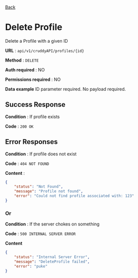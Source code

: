 [Back](../README.md)

# Delete Profile

Delete a Profile with a given ID

**URL** : `api/v1/cruddyAPI/profiles/{id}`

**Method** : `DELETE`

**Auth required** : NO

**Permissions required** : NO

**Data example** ID parameter required. No payload required.

## Success Response

**Condition** : If profile exists

**Code** : `200 OK`

## Error Responses

**Condition** : If profile does not exist

**Code** : `404 NOT FOUND`

**Content** : 
```json
{
    "status": "Not Found",
    "message": "Profile not found",
    "error": "Could not find profile associated with: 123"
}
```

### Or

**Condition** : If the server chokes on something

**Code** : `500 INTERNAL SERVER ERROR`

**Content**
```json
{
    "status": "Internal Server Error",
    "message": "DeleteProfile failed",
    "error": "puke"
}
```